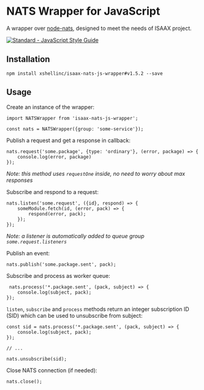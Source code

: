 NATS Wrapper for JavaScript
===========================

A wrapper over [node-nats](https://github.com/nats-io/node-nats), designed
to meet the needs of ISAAX project.

[![Standard - JavaScript Style Guide](https://cdn.rawgit.com/feross/standard/master/badge.svg)](https://github.com/feross/standard)


Installation
------------

```
npm install xshellinc/isaax-nats-js-wrapper#v1.5.2 --save
```

Usage
-----

Create an instance of the wrapper:

```ecmascript 6
import NATSWrapper from 'isaax-nats-js-wrapper';

const nats = NATSWrapper({group: 'some-service'});
```


Publish a request and get a response in callback:

```ecmascript 6
nats.request('some.package', {type: 'ordinary'}, (error, package) => {
    console.log(error, package)
});
```
_Note: this method uses `requestOne` inside, no need to worry about max responses_ 


Subscribe and respond to a request:

```ecmascript 6
nats.listen('some.request', ({id}, respond) => {
    someModule.fetch(id, (error, pack) => {
        respond(error, pack);
    });
});
```

_Note: a listener is automatically added to queue group `some.request.listeners`_


Publish an event:

```ecmascript 6
nats.publish('some.package.sent', pack);
```

Subscribe and process as worker queue:

```ecmascript 6
 nats.process('*.package.sent', (pack, subject) => {
    console.log(subject, pack);
});
```

`listen`, `subscribe` and `process` methods return an integer subscription ID (SID) which can be used to unsubscribe from subject:

```ecmascript 6
const sid = nats.process('*.package.sent', (pack, subject) => {
    console.log(subject, pack);
});

// ...

nats.unsubscribe(sid);
```

Close NATS connection (if needed):

```ecmascript 6
nats.close();
```
